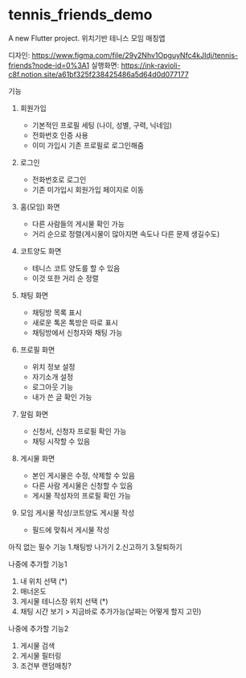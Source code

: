 # tennis_friends_demo


A new Flutter project.
위치기반 테니스 모임 매칭앱


디자인: https://www.figma.com/file/29y2Nhv1OpguyNfc4kJIdj/tennis-friends?node-id=0%3A1
실행화면: https://ink-ravioli-c8f.notion.site/a61bf325f238425486a5d64d0d077177

기능
1. 회원가입
    - 기본적인 프로필 세팅 (나이, 성별, 구력, 닉네임)
    - 전화번호 인증 사용
    - 이미 가입시 기존 프로필로 로그인해줌
    
2. 로그인
    - 전화번호로 로그인
    - 기존 미가입시 회원가입 페이지로 이동
    
3. 홈(모임) 화면
    - 다른 사람들의 게시물 확인 가능
    - 거리 순으로 정렬(게시물이 많아지면 속도나 다른 문제 생길수도)
   
4. 코트양도 화면
   - 테니스 코트 양도를 할 수 있음
   - 이것 또한 거리 순 정렬

5. 채팅 화면
   - 채팅방 목록 표시
   - 새로운 톡온 톡방은 따로 표시
   - 채팅방에서 신청자와 채팅 가능
   
6. 프로필 화면
   - 위치 정보 설정
   - 자기소개 설정
   - 로그아웃 기능
   - 내가 쓴 글 확인 가능
   
7. 알림 화면
   - 신청서, 신청자 프로필 확인 가능
   - 채팅 시작할 수 있음
   
8. 게시물 화면
   - 본인 게시물은 수정, 삭제할 수 있음
   - 다른 사람 게시물은 신청할 수 있음
   - 게시물 작성자의 프로필 확인 가능
   
9. 모임 게시물 작성/코트양도 게시물 작성
   - 필드에 맞춰서 게시물 작성
   
아직 없는 필수 기능
1.채팅방 나가기
2.신고하기
3.탈퇴하기

나중에 추가할 기능1
1. 내 위치 선택 (*)
2. 매너온도
3. 게시물 테니스장 위치 선택 (*)
4. 채팅 시간 보기 > 지금바로 추가가능(날짜는 어떻게 할지 고민)

나중에 추가할 기능2
1. 게시물 검색
2. 게시물 필터링
3. 조건부 랜덤매칭?

